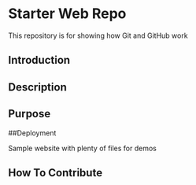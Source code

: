 # Starter Web Repo

This repository is for showing how Git and GitHub work

## Introduction

## Description 

## Purpose

##Deployment

Sample website with plenty of files for demos

## How To Contribute